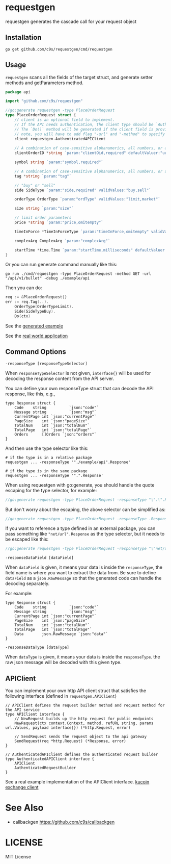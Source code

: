 # requestgen

requestgen generates the cascade call for your request object

## Installation

```
go get github.com/c9s/requestgen/cmd/requestgen
```

## Usage

`requestgen` scans all the fields of the target struct, and generate setter
methods and getParameters method.

```go
package api

import "github.com/c9s/requestgen"

//go:generate requestgen -type PlaceOrderRequest
type PlaceOrderRequest struct {
	// client is an optional field to implement.
	// If the API needs authentication, the client type should be `AuthenticatedAPIClient`. Otherwise, `APIClient`.
	// The `Do()` method will be generated if the client field is provided.
	// note, you will have to add flag "-url" and "-method" to specify your endpoint and the request method.
	client requestgen.AuthenticatedAPIClient
	
	// A combination of case-sensitive alphanumerics, all numbers, or all letters of up to 32 characters.
	clientOrderID *string `param:"clientOid,required" defaultValuer:"uuid()"`

	symbol string `param:"symbol,required"`

	// A combination of case-sensitive alphanumerics, all numbers, or all letters of up to 8 characters.
	tag *string `param:"tag"`

	// "buy" or "sell"
	side SideType `param:"side,required" validValues:"buy,sell"`

	orderType OrderType `param:"ordType" validValues:"limit,market"`

	size string `param:"size"`

	// limit order parameters
	price *string `param:"price,omitempty"`

	timeInForce *TimeInForceType `param:"timeInForce,omitempty" validValues:"GTC,GTT,FOK"`

	complexArg ComplexArg `param:"complexArg"`

	startTime *time.Time `param:"startTime,milliseconds" defaultValuer:"now()"`
}
```

Or you can run generate command manually like this:

```shell
go run ./cmd/requestgen -type PlaceOrderRequest -method GET -url "/api/v1/bullet" -debug ./example/api 
```

Then you can do:

```go
req := &PlaceOrderRequest{}
err := req.Tag(..).
	OrderType(OrderTypeLimit).
	Side(SideTypeBuy).
	Do(ctx)
```

See the [generated example](./example/api/place_order_request_accessors.go)

See the [real world application](/c9s/bbgo/blob/main/pkg/exchange/kucoin/kucoinapi/marketdata.go#L3)

## Command Options

`-responseType [responseTypeSelector]`

When `responseTypeSelector` is not given, `interface{}` will be used for decoding the response content from the API server.

You can define your own responseType struct that can decode the API response, like this, e.g.,

```
type Response struct {
	Code    string          `json:"code"`
	Message string          `json:"msg"`
	CurrentPage int `json:"currentPage"`
	PageSize    int `json:"pageSize"`
	TotalNum    int `json:"totalNum"`
	TotalPage   int `json:"totalPage"`
	Orders      []Orders `json:"orders"`
}
```

And then use the type selector like this:

```shell
# if the type is in a relative package
requestgen ... -responseType '"./example/api".Response'

# if the type is in the same package
requestgen ... -responseType '".".Response'
```


When using requestgen with go:generate, you should handle the quote escaping
for the type selector, for example:


```go
//go:generate requestgen -type PlaceOrderRequest -responseType "\".\".Response" -responseDataField Data -responseDataType "\".\"Order"
```

But don't worry about the escaping, the above selector can be simplified as:

```go
//go:generate requestgen -type PlaceOrderRequest -responseType .Response -responseDataField Data -responseDataType .Order
```

If you want to reference a type defined in an external package, you can pass
something like `"net/url".Response` as the type selector, but it needs to be
escaped like this:

```go
//go:generate requestgen -type PlaceOrderRequest -responseType "\"net/url\".Response"
```


`-responseDataField [dataField]`

When `dataField` is given, it means your data is inside the `responseType`, the field name is where you want to extract the data from.
Be sure to define `dataField` as a `json.RawMessage` so that the generated code can handle the decoding separately.

For example:

```
type Response struct {
	Code    string          `json:"code"`
	Message string          `json:"msg"`
	CurrentPage int `json:"currentPage"`
	PageSize    int `json:"pageSize"`
	TotalNum    int `json:"totalNum"`
	TotalPage   int `json:"totalPage"`
	Data        json.RawMessage `json:"data"`
}
```

`-responseDataType [dataType]` 

When `dataType` is given, it means your data is inside the `responseType`. the raw json message will be decoded with this given type.


## APIClient

You can implement your own http API client struct that satisfies the following
interface (defined in `requestgen.APIClient`)

```
// APIClient defines the request builder method and request method for the API service
type APIClient interface {
	// NewRequest builds up the http request for public endpoints
	NewRequest(ctx context.Context, method, refURL string, params url.Values, payload interface{}) (*http.Request, error)

	// SendRequest sends the request object to the api gateway
	SendRequest(req *http.Request) (*Response, error)
}

// AuthenticatedAPIClient defines the authenticated request builder
type AuthenticatedAPIClient interface {
	APIClient
	AuthenticatedRequestBuilder
}
```

See a real example implementation of the APIClient interface. [kucoin exchange client](./example/api/client.go)

# See Also

- callbackgen <https://github.com/c9s/callbackgen>

# LICENSE

MIT License
